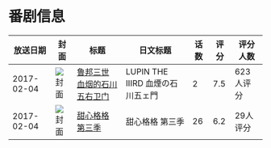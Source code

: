 # 番剧信息

|放送日期|封面|标题|日文标题|话数|评分|评分人数|
|---|---|---|---|---|---|---|
|2017-02-04|![封面](https://lain.bgm.tv/pic/cover/c/b2/5f/192442_r9Bza.jpg)|[鲁邦三世 血烟的石川五右卫门](https://bangumi.tv/subject/192442)|LUPIN THE IIIRD 血煙の石川五ェ門|2|7.5|623人评分|
|2017-02-04|![封面](https://lain.bgm.tv/pic/cover/c/7d/f7/208408_RR99F.jpg)|[甜心格格 第三季](https://bangumi.tv/subject/208408)|甜心格格 第三季|26|6.2|29人评分|
